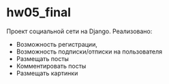 # hw05_final
Проект социальной сети на Django.
Реализовано: 
- Возможность регистрации, 
- Возможность подписки/отписки на пользователя
- Размещать посты
- Комментировать посты
- Размещать картинки
